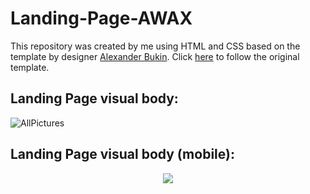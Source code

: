 # Landing-Page-AWAX


This repository was created by me using HTML and CSS based on the template by designer [Alexander Bukin](https://www.behance.net/bagd). Click [here](https://www.behance.net/gallery/58301549/free-landing-page) to follow the original template.


## Landing Page visual body:

![AllPictures](https://user-images.githubusercontent.com/101594080/186846545-906ed3b0-0c55-4928-ba1a-942bd6937830.jpg)

## Landing Page visual body (mobile):

<div align="center">
 <img src="https://user-images.githubusercontent.com/101594080/194636002-578c6301-879d-4382-93e7-c8521ff90e15.png"/>
</div>


